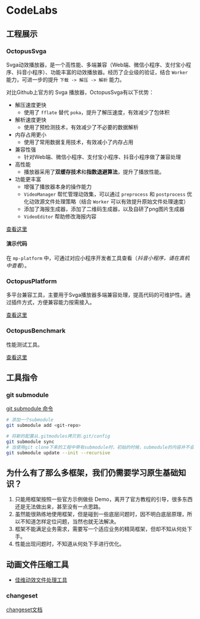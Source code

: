 # CodeLabs

## 工程展示

### OctopusSvga

Svga动效播放器，是一个高性能、多端兼容（Web端、微信小程序、支付宝小程序、抖音小程序）、功能丰富的动效播放器。经历了企业级的验证，结合 `Worker` 能力，可进一步的提升 `下载 -> 解压 -> 解析` 能力。

对比Github上官方的 Svga 播放器，OctopusSvga有以下优势：

- 解压速度更快
  - 使用了 `fflate` 替代 `poka`，提升了解压速度，有效减少了包体积
- 解析速度更快
  - 使用了预检测技术，有效减少了不必要的数据解析
- 内存占用更小
  - 使用了常用数据复用技术，有效减小了内存占用
- 兼容性强
  - 针对Web端、微信小程序、支付宝小程序、抖音小程序做了兼容处理
- 高性能
  - 播放器采用了**双缓存技术**和**指数退避算法**，提升了播放性能。
- 功能更丰富
  - 增强了播放器本身的操作能力
  - `VideoManager` 帮忙管理动效集，可以通过 `preprocess` 和 `postprocess` 优化动效源文件处理策略（结合 `Worker` 可以有效提升原始文件处理速度）
  - 添加了海报生成器，添加了二维码生成器，以及自研了png图片生成器
  - `VideoEditor` 帮助修改海报内容

[查看这里](/packages/octopus-svga/README.md)

#### 演示代码

在 `mp-platform` 中，可通过对应小程序开发者工具查看（*抖音小程序，请在真机中查看*）。

### OctopusPlatform

多平台兼容工具，主要用于Svga播放器多端兼容处理，提高代码的可维护性。通过插件方式，方便兼容能力按需接入。

[查看这里](/packages/octopus-platform/README.md)

### OctopusBenchmark

性能测试工具。

[查看这里](/packages/octopus-benchmark/README.md)

## 工具指令

### git submodule

[git submodule 命令](https://www.runoob.com/git/git-submodule.html)

```bash
# 添加一个submodule
git submodule add <git-repo>

# 将新的配置从.gitmodules拷贝到.git/config
git submodule sync
# 当使用git clone下来的工程中带有submodule时，初始的时候，submodule的内容并不会自动下载下来的，此时，只需执行如下命令
git submodule update --init --recursive
```

## 为什么有了那么多框架，我们仍需要学习原生基础知识？

1. 只能用框架按照一些官方示例做些 Demo，离开了官方教程的引导，很多东西还是无法做出来，甚至没有一点思路。
2. 虽然能很熟练地使用框架，但是碰到一些底层问题时，因不明白底层原理，所以不知道怎样定位问题，当然也就无法解决。
3. 框架不能满足业务需求，需要写一个适应业务的精简框架，但却不知从何处下手。
4. 性能出现问题时，不知道从何处下手进行优化。

## 动画文件压缩工具

- [佳维动效文件处理工具](https://eff-tools.17ae.com/)

### changeset

[changeset文档](https://github.com/changesets/changesets/tree/main)
